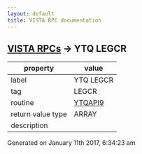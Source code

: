 ```yaml
---
layout: default
title: VISTA RPC documentation
---
```




## [VISTA RPCs](TableOfContent.md) &#8594; YTQ LEGCR 

 property | value 
--- | --- 
 label | YTQ LEGCR
 tag | LEGCR
 routine | [YTQAPI9](http://code.osehra.org/dox/Routine_YTQAPI9_source.html)
 return value type | ARRAY
 description | 




Generated on January 11th 2017, 6:34:23 am